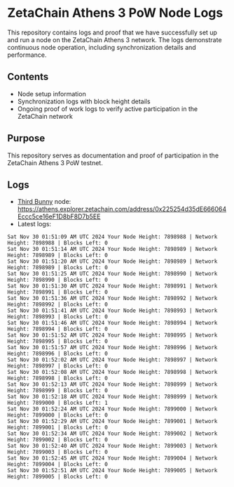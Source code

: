 # ZetaChain Athens 3 PoW Node Logs
This repository contains logs and proof that we have successfully set up and run a node on the ZetaChain Athens 3 network. The logs demonstrate continuous node operation, including synchronization details and performance.

## Contents
- Node setup information
- Synchronization logs with block height details
- Ongoing proof of work logs to verify active participation in the ZetaChain network

## Purpose
This repository serves as documentation and proof of participation in the ZetaChain Athens 3 PoW testnet.

## Logs

- [Third Bunny](https://thirdbunny.xyz/) node: https://athens.explorer.zetachain.com/address/0x225254d35dE666064Eccc5ce16eF1D8bF8D7b5EE
- Latest logs:
```
Sat Nov 30 01:51:09 AM UTC 2024 Your Node Height: 7898988 | Network Height: 7898988 | Blocks Left: 0
Sat Nov 30 01:51:14 AM UTC 2024 Your Node Height: 7898989 | Network Height: 7898989 | Blocks Left: 0
Sat Nov 30 01:51:20 AM UTC 2024 Your Node Height: 7898989 | Network Height: 7898989 | Blocks Left: 0
Sat Nov 30 01:51:25 AM UTC 2024 Your Node Height: 7898990 | Network Height: 7898990 | Blocks Left: 0
Sat Nov 30 01:51:30 AM UTC 2024 Your Node Height: 7898991 | Network Height: 7898991 | Blocks Left: 0
Sat Nov 30 01:51:36 AM UTC 2024 Your Node Height: 7898992 | Network Height: 7898992 | Blocks Left: 0
Sat Nov 30 01:51:41 AM UTC 2024 Your Node Height: 7898993 | Network Height: 7898993 | Blocks Left: 0
Sat Nov 30 01:51:46 AM UTC 2024 Your Node Height: 7898994 | Network Height: 7898994 | Blocks Left: 0
Sat Nov 30 01:51:52 AM UTC 2024 Your Node Height: 7898995 | Network Height: 7898995 | Blocks Left: 0
Sat Nov 30 01:51:57 AM UTC 2024 Your Node Height: 7898996 | Network Height: 7898996 | Blocks Left: 0
Sat Nov 30 01:52:02 AM UTC 2024 Your Node Height: 7898997 | Network Height: 7898997 | Blocks Left: 0
Sat Nov 30 01:52:08 AM UTC 2024 Your Node Height: 7898998 | Network Height: 7898998 | Blocks Left: 0
Sat Nov 30 01:52:13 AM UTC 2024 Your Node Height: 7898999 | Network Height: 7898999 | Blocks Left: 0
Sat Nov 30 01:52:18 AM UTC 2024 Your Node Height: 7898999 | Network Height: 7899000 | Blocks Left: 1
Sat Nov 30 01:52:24 AM UTC 2024 Your Node Height: 7899000 | Network Height: 7899000 | Blocks Left: 0
Sat Nov 30 01:52:29 AM UTC 2024 Your Node Height: 7899001 | Network Height: 7899001 | Blocks Left: 0
Sat Nov 30 01:52:34 AM UTC 2024 Your Node Height: 7899002 | Network Height: 7899002 | Blocks Left: 0
Sat Nov 30 01:52:40 AM UTC 2024 Your Node Height: 7899003 | Network Height: 7899003 | Blocks Left: 0
Sat Nov 30 01:52:45 AM UTC 2024 Your Node Height: 7899004 | Network Height: 7899004 | Blocks Left: 0
Sat Nov 30 01:52:51 AM UTC 2024 Your Node Height: 7899005 | Network Height: 7899005 | Blocks Left: 0
```
